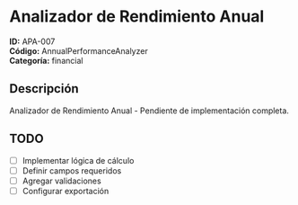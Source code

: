 # Analizador de Rendimiento Anual

**ID:** APA-007  
**Código:** AnnualPerformanceAnalyzer  
**Categoría:** financial

## Descripción
Analizador de Rendimiento Anual - Pendiente de implementación completa.

## TODO
- [ ] Implementar lógica de cálculo
- [ ] Definir campos requeridos
- [ ] Agregar validaciones
- [ ] Configurar exportación
